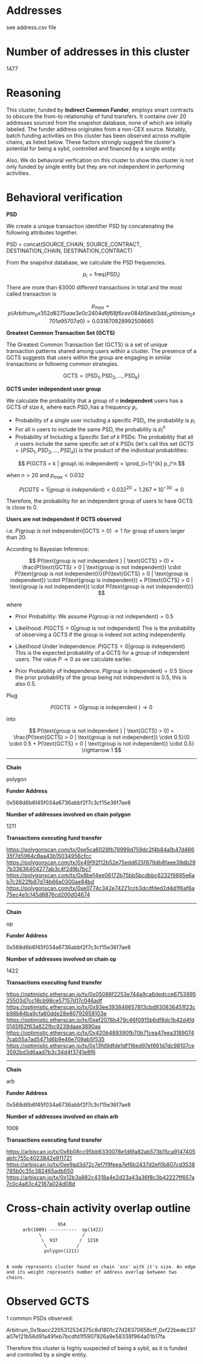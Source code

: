 # Addresses

see address.csv file

# Number of addresses in this cluster

1477

# Reasoning

This cluster, funded by **Indirect Common Funder**, employs smart contracts to obscure the from-to relationship of fund transfers. It contains over 20 addresses sourced from the snapshot database, none of which are initially labeled. The funder address originates from a non-CEX source. Notably, batch funding activities on this cluster has been observed across multiple chains, as listed below. These factors strongly suggest the cluster's potential for being a sybil, controlled and financed by a single entity.

Also, We do behavioral verfication on this cluster to show this cluster is not only funded by single entity but they are not independent in performing activities.

# Behavioral verification

**PSD**

We create a unique transaction identifier PSD by concatenating the following attributes together.

PSD = concat(SOURCE_CHAIN, SOURCE_CONTRACT, DESTINATION_CHAIN, DESTINATION_CONTRACT)

From the snapshot database, we calculate the PSD frequencies.

$$ p_i = \text{freq}(PSD_i) $$

There are more than 63000 different transactions in total and the most called transaction is

$$
p_{max} = p(Arbitrum_0x352d8275aae3e0c2404d9f68f6cee084b5beb3dd_Optimism_0x701a95707a0) = 0.031870928992508665
$$

**Greatest Common Transaction Set (GCTS)**

The Greatest Common Transaction Set (GCTS) is a set of unique transaction patterns shared among users within a cluster. The presence of a GCTS suggests that users within the group are engaging in similar transactions or following common strategies.

$$
\text{GCTS} = \{ \text{PSD}_1, \text{PSD}_2, \ldots, \text{PSD}_k \}
$$

**GCTS under independent user group**

We calculate the probability that a group of $n$ **independent** users has a GCTS of size $k$, where each $PSD_𝑖$ has a frequency $p_i$.
​

- Probability of a single user including a specific $PSD_i$, the probability is $p_i$
- For all n users to include the same PSD, the probability is $p_i^n$
- Probability of Including a Specific Set of 𝑘 PSDs:
  The probability that all $n$ users include the same specific set of $k$ PSDs (let's call this set $GCTS=\{PSD_1,PSD_2,…,PSD_𝑘\}$) is the product of the individual probabilities:

$$
P(GCTS = k | group\ is\ independent) = \prod_{i=1}^{k} p_i^n
$$

when $n > 20$ and $p_{max} < 0.032$

$$
P(CGTS = 1 | group\ is\ independent) < 0.032^{20} = 1.267*10^{-30} \rightarrow 0
$$

Therefore, the probability for an independent group of users to have GCTS is close to 0.

**Users are not independent if GCTS observed**

i.e. $P(\text{group is not independent} | \text{GCTS} > 0) \rightarrow 1$ for group of users larger than 20.

According to Bayesian Inference:

$$
P(\text{group is not independent } | \text{GCTS} > 0) = \frac{P(\text{GCTS} > 0 | \text{group is not independent}) \cdot P(\text{group is not independent})}{P(\text{GCTS} > 0 | \text{group is independent}) \cdot P(\text{group is independent}) + P(\text{GCTS} > 0 | \text{group is not independent}) \cdot P(\text{group is not independent})}
$$

where

- Prior Probability:
  We assume $P(\text{group is not independent}) = 0.5$

- Likelihood:
  $P(\text{GCTS} > 0 | \text{group is not independent})$
  This is the probability of observing a GCTS if the group is indeed not acting independently.

- Likelihood Under Independence:
  $P(\text{GCTS} > 0 | \text{group is independent})$
  This is the expected probability of a GCTS for a group of independent users. The value $P \rightarrow 0$ as we calculate earlier.

- Prior Probability of Independence:
  $P(\text{group is independent}) = 0.5$
  Since the prior probability of the group being not independent is 0.5, this is also 0.5.

Plug ​

$$
P(\text{GCTS } > 0 | \text{group is independent }) \rightarrow 0
$$

into

$$
P(\text{group is not independent } | \text{GCTS} > 0) = \frac{P(\text{GCTS} > 0 | \text{group is not independent}) \cdot 0.5}{0 \cdot 0.5 + P(\text{GCTS} > 0 | \text{group is not independent}) \cdot 0.5}
\rightarrow 1
$$

---

**Chain**

polygon

**Funder Address**

0x568d6b6f45f034a6736abbf2f7c3cf15e36f7ae8

**Number of addresses involved on chain polygon**

1211

**Transactions executing fund transfer**

https://polygonscan.com/tx/0xe5ca6028fb78999d759dc2f4b84a1b47d46635f7d5964c8aa43b15034956cfcc
https://polygonscan.com/tx/0x49f92f12b52e75edd625f879db8faee39db297b33636404277ab3c4f2d9b7bc7
https://polygonscan.com/tx/0x8be14ee06172b75bb5bcdbbc6232f9895e6ab7c2622fb87d74b66a0300ae84bd
https://polygonscan.com/tx/0xe0774c342e74221ccb3dcdfded2d4d1f6af6a75ec4e1c145d8876cd200d04674

---

**Chain**

op

**Funder Address**

0x568d6b6f45f034a6736abbf2f7c3cf15e36f7ae8

**Number of addresses involved on chain op**

1422

**Transactions executing fund transfer**

https://optimistic.etherscan.io/tx/0x05086f2253e744a9ca6dedcce675399525503d7cc18cb98ce57157d17c046adf
https://optimistic.etherscan.io/tx/0x93ee393848657813cbd930836451f23cb98b84ba9cfa60dde28e80792658103e
https://optimistic.etherscan.io/tx/0xef2076b479c46f0915b6df8dc1b42d4fd0145f62f63a822fbc9239daae3890aa
https://optimistic.etherscan.io/tx/0x420b489390fb70b71cea47eea31890747cab55a7ad5471d6b9e46e709ab5f535
https://optimistic.etherscan.io/tx/0x13fd9dfde1df116ed97ef661d7dc98107ce3592bd3d6aad7b3c34d4f3741e8f6

---

**Chain**

arb

**Funder Address**

0x568d6b6f45f034a6736abbf2f7c3cf15e36f7ae8

**Number of addresses involved on chain arb**

1009

**Transactions executing fund transfer**

https://arbiscan.io/tx/0x6b08cc95bb6330078e1d6fa82ab573b15ca9147405abfc755c4023842e911721
https://arbiscan.io/tx/0xe9ad3d72c7ef7f9feea7ef6b2437d2ef0b807cd3538785b0c35c382465adb650
https://arbiscan.io/tx/0x12b3a882c4318a4e2d23a43a36f8c3b42227ff657a7c0c4a83c42187a024d08d

# Cross-chain activity overlap outline

                       954
          arb(1009) ----------  op(1422)
                \               /
                 \  937        /  1210
                  \           /
                  polygon(1211)


    A node represents cluster found on chain 'xxx' with it's size. An edge and its weight represents number of address overlap between two chains.

# Observed GCTS

1 common PSDs observed:

Arbitrum_0x1bacc2205312534375c8d1801c27d28370656cff_0xf22bede237a07e121b56d91a491eb7bcdfd1f5907926a9e58338f964a01b17fa

Therefore this cluster is highly suspected of being a sybil, as it is funded and controlled by a single entity.
